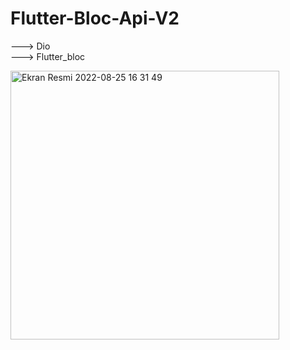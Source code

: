 # Flutter-Bloc-Api-V2
---> Dio <br>
---> Flutter_bloc




<img width="430" alt="Ekran Resmi 2022-08-25 16 31 49" src="https://user-images.githubusercontent.com/84295038/186678244-475f7945-6bfb-4616-a05c-d6394f436363.png">
